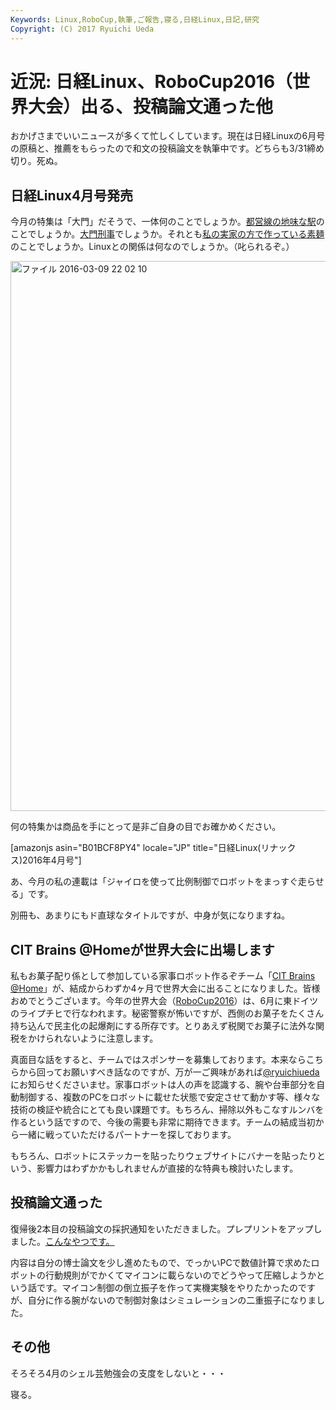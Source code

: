 ```yaml
---
Keywords: Linux,RoboCup,執筆,ご報告,寝る,日経Linux,日記,研究
Copyright: (C) 2017 Ryuichi Ueda
---
```


# 近況: 日経Linux、RoboCup2016（世界大会）出る、投稿論文通った他
おかげさまでいいニュースが多くて忙しくしています。現在は日経Linuxの6月号の原稿と、推薦をもらったので和文の投稿論文を執筆中です。どちらも3/31締め切り。死ぬ。

<h2>日経Linux4月号発売</h2>

今月の特集は「大門」だそうで、一体何のことでしょうか。<a href="https://ja.wikipedia.org/wiki/%E5%A4%A7%E9%96%80%E9%A7%85_(%E6%9D%B1%E4%BA%AC%E9%83%BD)">都営線の地味な駅</a>のことでしょうか。<a href="https://www.google.co.jp/search?q=%E5%A4%A7%E9%96%80%E5%88%91%E4%BA%8B&tbm=isch&tbo=u&source=univ&sa=X&ved=0ahUKEwiG06-f1rPLAhXhJKYKHUnyDIgQsAQIHw&biw=1106&bih=646">大門刑事</a>でしょうか。それとも<a href="https://ja.wikipedia.org/wiki/%E5%A4%A7%E9%96%80%E7%B4%A0%E9%BA%BA">私の実家の方で作っている素麺</a>のことでしょうか。Linuxとの関係は何なのでしょうか。（叱られるぞ。）

<a href="24aba612338286214c3855a72306d332-e1457528645103.jpeg" rel="attachment wp-att-7765"><img src="24aba612338286214c3855a72306d332-e1457528645103-768x1024.jpeg" alt="ファイル 2016-03-09 22 02 10" width="660" height="880" class="aligncenter size-large wp-image-7765" /></a>

何の特集かは商品を手にとって是非ご自身の目でお確かめください。

[amazonjs asin="B01BCF8PY4" locale="JP" title="日経Linux(リナックス)2016年4月号"]

あ、今月の私の連載は「ジャイロを使って比例制御でロボットをまっすぐ走らせる」です。

別冊も、あまりにもド直球なタイトルですが、中身が気になりますね。

<h2>CIT Brains @Homeが世界大会に出場します</h2>

私もお菓子配り係として参加している家事ロボット作るぞチーム「<a href="http://at-home.cit-brains.net/">CIT Brains @Home</a>」が、結成からわずか4ヶ月で世界大会に出ることになりました。皆様おめでとうございます。今年の世界大会（<a href="http://www.robocup2016.org/en/">RoboCup2016</a>）は、6月に東ドイツのライプチヒで行なわれます。秘密警察が怖いですが、西側のお菓子をたくさん持ち込んで民主化の起爆剤にする所存です。とりあえず税関でお菓子に法外な関税をかけられないように注意します。

真面目な話をすると、チームではスポンサーを募集しております。本来ならこちらから回ってお願いすべき話なのですが、万が一ご興味があれば<a href="https://twitter.com/ryuichiueda">@ryuichiueda</a>にお知らせくださいませ。家事ロボットは人の声を認識する、腕や台車部分を自動制御する、複数のPCをロボットに載せた状態で安定させて動かす等、様々な技術の検証や統合にとても良い課題です。もちろん、掃除以外もこなすルンバを作るという話ですので、今後の需要も非常に期待できます。チームの結成当初から一緒に戦っていただけるパートナーを探しております。

もちろん、ロボットにステッカーを貼ったりウェブサイトにバナーを貼ったりという、影響力はわずかかもしれませんが直接的な特典も検討いたします。

<h2>投稿論文通った</h2>

復帰後2本目の投稿論文の採択通知をいただきました。プレプリントをアップしました。<a href="https://www.researchgate.net/publication/296198818_Small_Implementation_of_Decision_Making_Policy_for_the_Height_Task_of_the_Acrobot">こんなやつです。</a>


内容は自分の博士論文を少し進めたもので、でっかいPCで数値計算で求めたロボットの行動規則がでかくてマイコンに載らないのでどうやって圧縮しようかという話です。マイコン制御の倒立振子を作って実機実験をやりたかったのですが、自分に作る腕がないので制御対象はシミュレーションの二重振子になりました。

<h2>その他</h2>

そろそろ4月のシェル芸勉強会の支度をしないと・・・


寝る。
